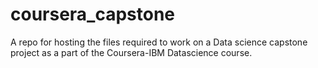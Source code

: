 # coursera_capstone
A repo for hosting the files required to work on a Data science capstone project as a part of the Coursera-IBM Datascience course.
